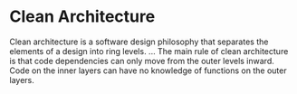 # Clean Architecture

Clean architecture is a software design philosophy that separates the elements of a design into ring levels. ... The main rule of clean architecture is that code dependencies can only move from the outer levels inward. Code on the inner layers can have no knowledge of functions on the outer layers.